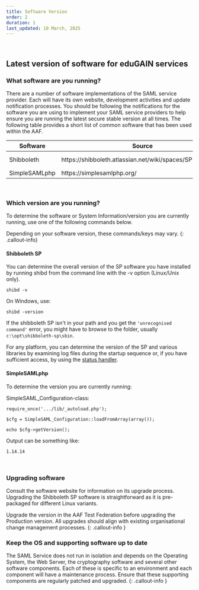 ```yaml
---
title: Software Version
order: 2
duration: 1
last_updated: 10 March, 2025
---
```

<br>

## Latest version of software for eduGAIN services

<h3 class="text-warning">What software are you running?</h3>

There are a number of software implementations of the SAML service provider. Each will have its own website, development activities and update notification processes. You should be following the notifications for the software you are using to implement your SAML service providers to help ensure you are running the latest secure stable version at all times. The following table provides a short list of common software that has been used within the AAF.

<table class="table">
  <thead>
    <tr>
      <th scope="col">Software</th>
      <th scope="col">Source</th>
      <th scope="col">Download site</th>
    </tr>
  </thead>
  <tbody>
    <tr>
      <td>Shibboleth</td>
      <td>https://shibboleth.atlassian.net/wiki/spaces/SP3/overview</td>
      <td>https://shibboleth.net/downloads/service-provider/latest/</td>
    </tr>
    <tr>
      <td>SimpleSAMLphp</td>
      <td>https://simplesamlphp.org/</td>
      <td>https://simplesamlphp.org/download/</td>
    </tr>
  </tbody>
</table>
<br>

<h3 class="text-warning">Which version are you running?</h3>

To determine the software or System Information/version you are currently running, use one of the following commands below.

Depending on your software version, these commands/keys may vary.
{: .callout-info}


#### Shibboleth SP

You can determine the overall version of the SP software you have installed by running shibd from the command line with the -v option (Linux/Unix only).

`shibd -v`


On Windows, use:

`shibd -version`

If the shibboleth SP isn't in your path and you get the `'unrecognised command'` error, you might have to browse to the folder, usually `c:\opt\shibboleth-sp\sbin`.


For any platform, you can determine the version of the SP and various libraries by examining log files during the
startup sequence or, if you have sufficient access, by using the <a href="https://shibboleth.atlassian.net/wiki/spaces/SP3/pages/2065334870/Status+Handler">status handler</a>.


#### SimpleSAMLphp

To determine the version you are currently running:


SimpleSAML_Configuration-class:

```shell
require_once('.../lib/_autoload.php');

$cfg = SimpleSAML_Configuration::loadFromArray(array());

echo $cfg->getVersion();
```

Output can be something like:

`1.14.14`

<br>

<h3 class="text-warning">Upgrading software</h3>

Consult the software website for information on its upgrade process. Upgrading the Shibboleth SP software is straightforward as it is pre-packaged for different Linux variants.


Upgrade the version in the AAF Test Federation before upgrading the Production version. All upgrades should align with existing organisational change management processes.
{: .callout-info }

<h3 class="text-warning">Keep the OS and supporting software up to date</h3>

The SAML Service does not run in isolation and depends on the Operating System, the Web Server, the cryptography software and several other software components. Each of these is specific to an environment and each component will have a maintenance process. Ensure that these supporting components are regularly patched and upgraded.
{: .callout-info }